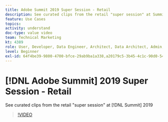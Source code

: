 ```yaml
---
title: Adobe Summit 2019 Super Session - Retail
description: See curated clips from the retail "super session" at Summit 2019
feature: Use Cases
topics: 
activity: understand
doc-type: value video
team: Technical Marketing
kt: 4389
role: User, Developer, Data Engineer, Architect, Data Architect, Admin, Leader
level: Beginner
exl-id: 64f4be39-9800-4700-bfce-29ab9ba1a338,a20179c5-3b45-4c1c-90d0-54f7fd6a3bd1
---
```

# [!DNL Adobe Summit] 2019 Super Session - Retail

See curated clips from the retail "super session" at [!DNL Summit] 2019

>[!VIDEO](https://video.tv.adobe.com/v/30549/?quality=12&learn=on)
